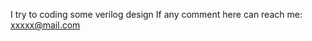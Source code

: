 I try to coding some verilog design
If any comment here can reach me: xxxxx@mail.com

<!---
flyturtle5555/flyturtle5555 is a ✨ special ✨ repository because its `README.md` (this file) appears on your GitHub profile.
You can click the Preview link to take a look at your changes.
--->
